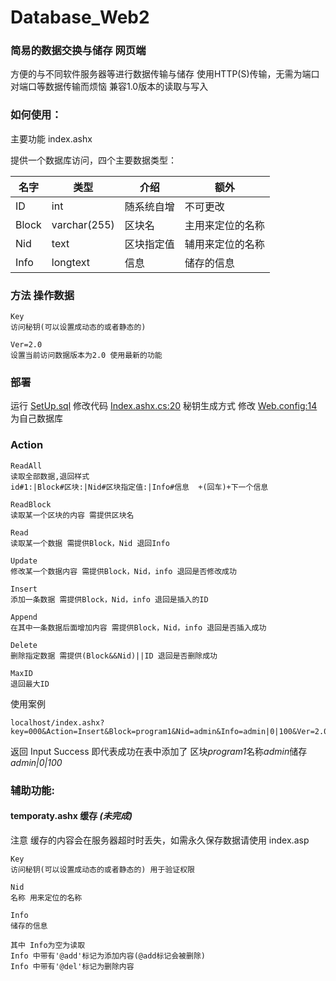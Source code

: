# Database_Web2

### 简易的数据交换与储存 网页端

方便的与不同软件服务器等进行数据传输与储存
使用HTTP(S)传输，无需为端口对端口等数据传输而烦恼
兼容1.0版本的读取与写入

### 如何使用：

主要功能 index.ashx

提供一个数据库访问，四个主要数据类型：

| 名字  | 类型         | 介绍       | 额外             |
| ----- | ------------ | ---------- | ---------------- |
| ID    | int          | 随系统自增 | 不可更改         |
| Block | varchar(255) | 区块名     | 主用来定位的名称 |
| Nid   | text         | 区块指定值 | 辅用来定位的名称 |
| Info  | longtext     | 信息       | 储存的信息       |

### 方法 操作数据

```
Key
访问秘钥(可以设置成动态的或者静态的)

Ver=2.0
设置当前访问数据版本为2.0 使用最新的功能
```

### 部署

运行 [SetUp.sql](Database_Web2/SetUp.sql)
修改代码 [Index.ashx.cs:20](Database_Web2/Index.ashx#L20) 秘钥生成方式
修改 [Web.config:14](Database_Web2/Web.config#L14) 为自己数据库

### Action

```
ReadAll
读取全部数据,退回样式 
id#1:|Block#区块:|Nid#区块指定值:|Info#信息  +(回车)+下一个信息

ReadBlock
读取某一个区块的内容 需提供区块名

Read
读取某一个数据 需提供Block，Nid 退回Info

Update
修改某一个数据内容 需提供Block，Nid，info 退回是否修改成功

Insert
添加一条数据 需提供Block，Nid，info 退回是插入的ID

Append
在其中一条数据后面增加内容 需提供Block，Nid，info 退回是否插入成功

Delete
删除指定数据 需提供(Block&&Nid)||ID 退回是否删除成功

MaxID
退回最大ID
```

使用案例  

```
localhost/index.ashx?key=000&Action=Insert&Block=program1&Nid=admin&Info=admin|0|100&Ver=2.0
```

返回 Input Success 即代表成功在表中添加了 区块*program1*名称*admin*储存*admin|0|100*

### 辅助功能:

#### temporaty.ashx 缓存 *(未完成)*

注意 缓存的内容会在服务器超时时丢失，如需永久保存数据请使用 index.asp

```
Key
访问秘钥(可以设置成动态的或者静态的) 用于验证权限

Nid
名称 用来定位的名称

Info
储存的信息

其中 Info为空为读取
Info 中带有'@add'标记为添加内容(@add标记会被删除)
Info 中带有'@del'标记为删除内容
```

